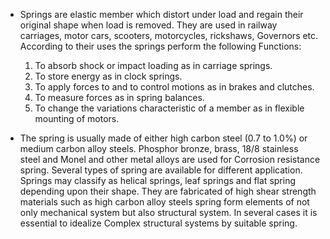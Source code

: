 - Springs are elastic member which distort under load and regain their original shape when load is
removed. They are used in railway carriages, motor cars, scooters, motorcycles, rickshaws,
Governors etc. According to their uses the springs perform the following Functions:
  1. To absorb shock or impact loading as in carriage springs.
  2. To store energy as in clock springs.
  3. To apply forces to and to control motions as in brakes and clutches.
  4. To measure forces as in spring balances.
  5. To change the variations characteristic of a member as in flexible mounting of motors.
   
- The spring is usually made of either high carbon steel (0.7 to 1.0%) or medium carbon alloy steels.
Phosphor bronze, brass, 18/8 stainless steel and Monel and other metal alloys are used for
Corrosion resistance spring. Several types of spring are available for different application. Springs
may classify as helical springs, leaf springs and flat spring depending upon their shape. They are
fabricated of high shear strength materials such as high carbon alloy steels spring form elements of
not only mechanical system but also structural system. In several cases it is essential to idealize
Complex structural systems by suitable spring.